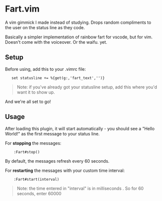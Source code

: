 # Fart.vim
 A vim  gimmick I made instead of studying. Drops random compliments to the user on the status line as they code.

Basically a simpler implementation of rainbow fart for vscode, but for vim. Doesn't come with the voiceover. Or the waifu. yet.

## Setup
Before using, add this to your .vimrc file:
```vim
   set statusline += %{get(g:,'fart_text','')}
```
>Note: if you've already got your statusline setup, add this where you'd want it to show up.

And we're all set to go!

## Usage

After loading this plugin, it will start automatically - you should see a "Hello World!" as the first message to your status line. 

For **stopping** the messages:
```vim
	:Fart#stop()
```

By default, the messages refresh every 60 seconds. 

For **restarting** the messages with your custom time interval: 

```vim
	:Fart#start(interval)
```
>Note: the time entered in "interval" is in milliseconds . So for 60 seconds, enter 60000


